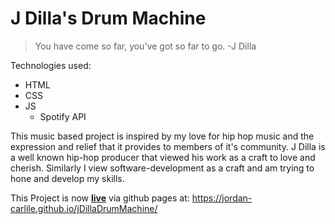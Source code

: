 # J Dilla's Drum Machine #
> You have come so far, you've got so far to go.
>-J Dilla

Technologies used:
* HTML
* CSS
* JS
	* Spotify API

This music based project is inspired by my love for hip hop music and the expression and relief that it provides to members of it's community. J Dilla is a well known hip-hop producer that viewed his work as a craft to love and cherish. Similarly I view software-development as a craft and am trying to hone and develop my skills.

This Project is now [**live**](https://jordan-carlile.github.io/jDillaDrumMachine/) via github pages at:
https://jordan-carlile.github.io/jDillaDrumMachine/

